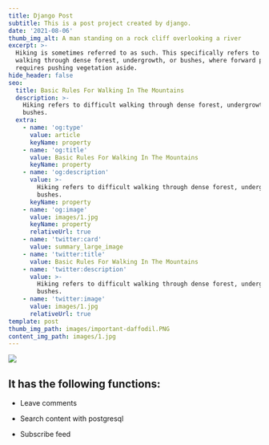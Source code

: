 ```yaml
---
title: Django Post
subtitle: This is a post project created by django.
date: '2021-08-06'
thumb_img_alt: A man standing on a rock cliff overlooking a river
excerpt: >-
  Hiking is sometimes referred to as such. This specifically refers to difficult
  walking through dense forest, undergrowth, or bushes, where forward progress
  requires pushing vegetation aside.
hide_header: false
seo:
  title: Basic Rules For Walking In The Mountains
  description: >-
    Hiking refers to difficult walking through dense forest, undergrowth, or
    bushes.
  extra:
    - name: 'og:type'
      value: article
      keyName: property
    - name: 'og:title'
      value: Basic Rules For Walking In The Mountains
      keyName: property
    - name: 'og:description'
      value: >-
        Hiking refers to difficult walking through dense forest, undergrowth, or
        bushes.
      keyName: property
    - name: 'og:image'
      value: images/1.jpg
      keyName: property
      relativeUrl: true
    - name: 'twitter:card'
      value: summary_large_image
    - name: 'twitter:title'
      value: Basic Rules For Walking In The Mountains
    - name: 'twitter:description'
      value: >-
        Hiking refers to difficult walking through dense forest, undergrowth, or
        bushes.
    - name: 'twitter:image'
      value: images/1.jpg
      relativeUrl: true
template: post
thumb_img_path: images/important-daffodil.PNG
content_img_path: images/1.jpg
---
```

![](images/homepage.PNG)

## It has the following functions:

*   Leave comments

*   Search content with postgresql

*   Subscribe feed



